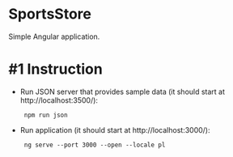 # SportsStore
Simple Angular application.

# #1 Instruction
 - Run JSON server that provides sample data (it should start at http://localhost:3500/):

        npm run json

 - Run application (it should start at http://localhost:3000/):

        ng serve --port 3000 --open --locale pl